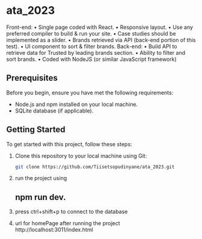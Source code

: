 # ata_2023

Front-end: 
• Single page coded with React.
• Responsive layout. 
• Use any preferred compiler to build & run your site. 
• Case studies should be implemented as a slider.
• Brands retrieved via API (back-end portion of this test).
• UI component to sort & filter brands. 
Back-end: 
• Build API to retrieve data for Trusted by leading brands section. 
• Ability to filter and sort brands. 
• Coded with NodeJS (or similar JavaScript framework)

## Prerequisites

Before you begin, ensure you have met the following requirements:

- Node.js and npm installed on your local machine.
- SQLite database (if applicable).

## Getting Started

To get started with this project, follow these steps:

1. Clone this repository to your local machine using Git:

   ```bash
   git clone https://github.com/Tiisetsopudinyane/ata_2023.git
2. run the project using
   ## npm run dev.
3. press ctrl+shift+p to connect to the database
4. url for homePage after running the project http://localhost:3011/index.html






   
